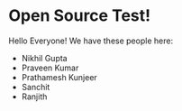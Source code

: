 # Open Source Test!

Hello Everyone! We have these people here:

* Nikhil Gupta
* Praveen Kumar
* Prathamesh Kunjeer
* Sanchit
* Ranjith
